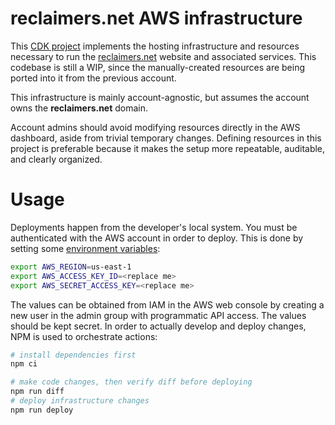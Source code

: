 # reclaimers.net AWS infrastructure
This [CDK project][cdk] implements the hosting infrastructure and resources necessary to run the [reclaimers.net](https://reclaimers.net) website and associated services. This codebase is still a WIP, since the manually-created resources are being ported into it from the previous account.

This infrastructure is mainly account-agnostic, but assumes the account owns the **reclaimers.net** domain.

Account admins should avoid modifying resources directly in the AWS dashboard, aside from trivial temporary changes. Defining resources in this project is preferable because it makes the setup more repeatable, auditable, and clearly organized.

# Usage
Deployments happen from the developer's local system. You must be authenticated with the AWS account in order to deploy. This is done by setting some [environment variables][env]:

```sh
export AWS_REGION=us-east-1
export AWS_ACCESS_KEY_ID=<replace me>
export AWS_SECRET_ACCESS_KEY=<replace me>
```

The values can be obtained from IAM in the AWS web console by creating a new user in the admin group with programmatic API access. The values should be kept secret. In order to actually develop and deploy changes, NPM is used to orchestrate actions:

```sh
# install dependencies first
npm ci

# make code changes, then verify diff before deploying
npm run diff
# deploy infrastructure changes
npm run deploy
```

[cdk]: https://docs.aws.amazon.com/cdk
[env]: https://docs.aws.amazon.com/cli/latest/userguide/cli-configure-envvars.html
